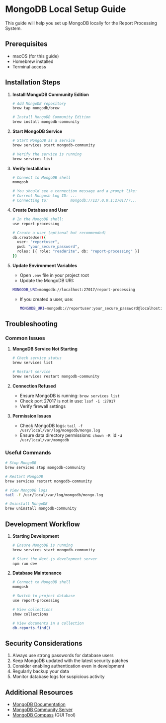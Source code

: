 # MongoDB Local Setup Guide

This guide will help you set up MongoDB locally for the Report Processing System.

## Prerequisites

- macOS (for this guide)
- Homebrew installed
- Terminal access

## Installation Steps

1. **Install MongoDB Community Edition**

   ```bash
   # Add MongoDB repository
   brew tap mongodb/brew
   
   # Install MongoDB Community Edition
   brew install mongodb-community
   ```

2. **Start MongoDB Service**

   ```bash
   # Start MongoDB as a service
   brew services start mongodb-community
   
   # Verify the service is running
   brew services list
   ```

3. **Verify Installation**

   ```bash
   # Connect to MongoDB shell
   mongosh
   
   # You should see a connection message and a prompt like:
   # Current Mongosh Log ID: ...
   # Connecting to:          mongodb://127.0.0.1:27017/?...
   ```

4. **Create Database and User**

   ```bash
   # In the MongoDB shell:
   use report-processing
   
   # Create a user (optional but recommended)
   db.createUser({
     user: "reportuser",
     pwd: "your_secure_password",
     roles: [{ role: "readWrite", db: "report-processing" }]
   })
   ```

5. **Update Environment Variables**

   - Open `.env` file in your project root
   - Update the MongoDB URI:

   ```zsh
   MONGODB_URI=mongodb://localhost:27017/report-processing
    ```

   - If you created a user, use:

     ```zsh
     MONGODB_URI=mongodb://reportuser:your_secure_password@localhost:27017/report-processing
     ```

## Troubleshooting

### Common Issues

1. **MongoDB Service Not Starting**

   ```bash
   # Check service status
   brew services list
   
   # Restart service
   brew services restart mongodb-community
   ```

2. **Connection Refused**
   - Ensure MongoDB is running: `brew services list`
   - Check port 27017 is not in use: `lsof -i :27017`
   - Verify firewall settings

3. **Permission Issues**
   - Check MongoDB logs: `tail -f /usr/local/var/log/mongodb/mongo.log`
   - Ensure data directory permissions: `chown -R `id -u` /usr/local/var/mongodb`

### Useful Commands

```bash
# Stop MongoDB
brew services stop mongodb-community

# Restart MongoDB
brew services restart mongodb-community

# View MongoDB logs
tail -f /usr/local/var/log/mongodb/mongo.log

# Uninstall MongoDB
brew uninstall mongodb-community
```

## Development Workflow

1. **Starting Development**
   ```bash
   # Ensure MongoDB is running
   brew services start mongodb-community
   
   # Start the Next.js development server
   npm run dev
   ```

2. **Database Maintenance**
   ```bash
   # Connect to MongoDB shell
   mongosh
   
   # Switch to project database
   use report-processing
   
   # View collections
   show collections
   
   # View documents in a collection
   db.reports.find()
   ```

## Security Considerations

1. Always use strong passwords for database users
2. Keep MongoDB updated with the latest security patches
3. Consider enabling authentication even in development
4. Regularly backup your data
5. Monitor database logs for suspicious activity

## Additional Resources

- [MongoDB Documentation](https://docs.mongodb.com/)
- [MongoDB Community Server](https://www.mongodb.com/try/download/community)
- [MongoDB Compass](https://www.mongodb.com/try/download/compass) (GUI Tool) 
